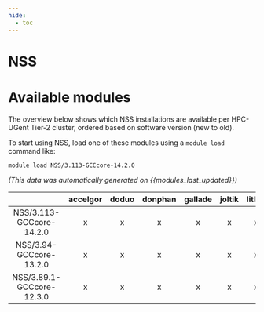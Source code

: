 ```yaml
---
hide:
  - toc
---
```


NSS
===

# Available modules


The overview below shows which NSS installations are available per HPC-UGent Tier-2 cluster, ordered based on software version (new to old).

To start using NSS, load one of these modules using a `module load` command like:

```shell
module load NSS/3.113-GCCcore-14.2.0
```

*(This data was automatically generated on {{modules_last_updated}})*

| |accelgor|doduo|donphan|gallade|joltik|litleo|shinx|
| :---: | :---: | :---: | :---: | :---: | :---: | :---: | :---: |
|NSS/3.113-GCCcore-14.2.0|x|x|x|x|x|x|x|
|NSS/3.94-GCCcore-13.2.0|x|x|x|x|x|x|x|
|NSS/3.89.1-GCCcore-12.3.0|x|x|x|x|x|x|x|
